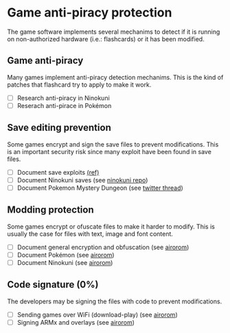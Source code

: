 # Game anti-piracy protection

The game software implements several mechanims to detect if it is running on
non-authorized hardware (i.e.: flashcards) or it has been modified.

## Game anti-piracy

Many games implement anti-piracy detection mechanims. This is the kind of
patches that flashcard try to apply to make it work.

- [ ] Research anti-piracy in Ninokuni
- [ ] Reserach anti-pirace in Pokémon

## Save editing prevention

Some games encrypt and sign the save files to prevent modifications. This is an
important security risk since many exploit have been found in save files.

- [ ] Document save exploits
      [(ref)](https://cturt.github.io/DS-exploit-finding.html)
- [ ] Document Ninokuni saves (see
      [ninokuni repo](https://github.com/GradienWords/Ninokuni))
- [ ] Document Pokemon Mystery Dungeon (see
      [twitter thread](https://twitter.com/pleonex/status/1015933593904992256?s=20))

## Modding protection

Some games encrypt or ofuscate files to make it harder to modify. This is
usually the case for files with text, image and font content.

- [ ] Document general encryption and obfuscation (see
      [airorom](https://github.com/pleonex/AiroRom))
- [ ] Document Pokémon (see [airorom](https://github.com/pleonex/AiroRom))
- [ ] Document Ninokuni (see [airorom](https://github.com/pleonex/AiroRom))

## Code signature (0%)

The developers may be signing the files with code to prevent modifications.

- [ ] Sending games over WiFi (download-play) (see
      [airorom](https://github.com/pleonex/AiroRom))
- [ ] Signing ARMx and overlays (see
      [airorom](https://github.com/pleonex/AiroRom))
